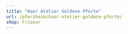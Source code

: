 ```yaml
---
title: "Haar Atelier Goldene Pforte"
url: /pforzheim/haar-atelier-goldene-pforte/
shop: Friseur
---
```

